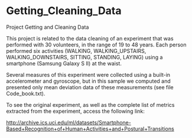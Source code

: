# Getting_Cleaning_Data
Project Getting and Cleaning Data

This project is related to the data cleaning of an experiment that was performed with 30 volunteers, in the range of 19 to 48 years.
Each person performed six activities (WALKING, WALKING_UPSTAIRS, WALKING_DOWNSTAIRS, SITTING, STANDING, LAYING) using a smartphone (Samsung Galaxy S II) at the waist.

Several measures of this experiment were collected using a built-in accelerometer and gyroscope, but in this sample we computed and presented only mean deviation data of these measurements (see file Code_book.txt).

To see the original experiment, as well as the complete list of metrics extracted from the experiment, access the following link:

http://archive.ics.uci.edu/ml/datasets/Smartphone-Based+Recognition+of+Human+Activities+and+Postural+Transitions
